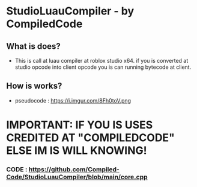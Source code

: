 # StudioLuauCompiler - by CompiledCode

## What is does?
- This is call at luau compiler at roblox studio x64. if you is converted at studio opcode into client opcode you is can running bytecode at client.

## How is works?
- pseudocode : https://i.imgur.com/8Fh0toV.png

# IMPORTANT: IF YOU IS USES CREDITED AT "COMPILEDCODE" ELSE IM IS WILL KNOWING!
### CODE : https://github.com/Compiled-Code/StudioLuauCompiler/blob/main/core.cpp
